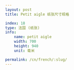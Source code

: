 ```yaml
---
layout: post
title: Petit aigle 纸张尺寸规格

index: 18
type: 法国 (纸张)
info:
    name: petit aigle
    width: 700
    height: 940
    unit: 毫米

permalink: /cn/french/:slug/
---
```



